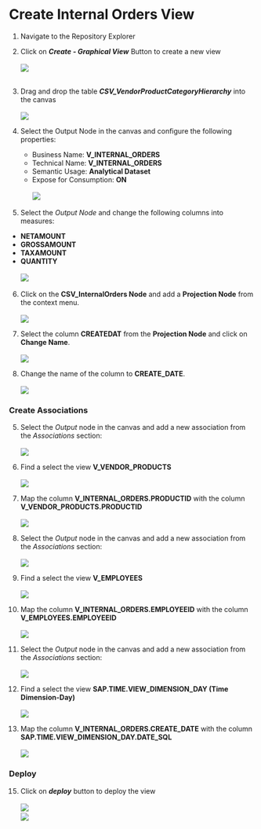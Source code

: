 # Create Internal Orders View

1. Navigate to the Repository Explorer
2. Click on <b><i>Create - Graphical View</i></b> Button to create a new view
  <br><br>![](/exercises/ex1/images/create_in_repository_explorer.png)<br><br>
3. Drag and drop the table <b><i>CSV_VendorProductCategoryHierarchy</i></b> into the canvas
  <br><br>![](../images/create_internal_orders_ads_01c.png)
4. Select the Output Node in the canvas and configure the following properties:
    - Business Name: <b>V_INTERNAL_ORDERS</b>
    - Technical Name: <b>V_INTERNAL_ORDERS</b>
    - Semantic Usage: <b>Analytical Dataset</b>
    - Expose for Consumption: <b>ON</b>
    <br><br>![](../images/create_internal_orders_ads_02c.png)

5. Select the <i>Output Node</i> and change the following columns into measures:<b>
  - NETAMOUNT
  - GROSSAMOUNT
  - TAXAMOUNT
  - QUANTITY</b>
  <br><br>![](../images/create_internal_orders_ads_03c.png)

6. Click on the **CSV_InternalOrders Node** and add a **Projection Node** from the context menu.
  <br><br>![](../images/create_internal_orders_ads_04c.png)
  
7. Select the column **CREATEDAT** from the **Projection Node** and click on **Change Name**.
  <br><br>![](../images/create_internal_orders_ads_05c.png)

8. Change the name of the column to **CREATE_DATE**.
  <br><br>![](../images/create_internal_orders_ads_06.png)

### Create Associations
5. Select the <i>Output</i> node in the canvas and add a new association from the <i>Associations</i> section: 
<br><br>![](../images/create_internal_orders_association_01.png)
6. Find a select the view <b>V_VENDOR_PRODUCTS</b>
<br><br>![](../images/create_internal_orders_association_02.png)

7. Map the column <b>V_INTERNAL_ORDERS.PRODUCTID</b> with the column <b>V_VENDOR_PRODUCTS.PRODUCTID</b>
<br><br>![](../images/create_internal_orders_association_03.png)

8. Select the <i>Output</i> node in the canvas and add a new association from the <i>Associations</i> section: 
<br><br>![](../images/create_internal_orders_association_04.png)

9. Find a select the view <b>V_EMPLOYEES</b>
<br><br>![](../images/create_internal_orders_association_05.png)

10. Map the column <b>V_INTERNAL_ORDERS.EMPLOYEEID</b> with the column <b>V_EMPLOYEES.EMPLOYEEID</b>
<br><br>![](../images/create_internal_orders_association_06.png)

11. Select the <i>Output</i> node in the canvas and add a new association from the <i>Associations</i> section: 
<br><br>![](../images/create_internal_orders_association_07.png)

12. Find a select the view <b>SAP.TIME.VIEW_DIMENSION_DAY (Time Dimension-Day)</b>
<br><br>![](../images/create_internal_orders_ads_07c.png)

13. Map the column <b>V_INTERNAL_ORDERS.CREATE_DATE</b> with the column <b>SAP.TIME.VIEW_DIMENSION_DAY.DATE_SQL</b>
<br><br>![](../images/create_internal_orders_ads_08c.png)


### Deploy
15. Click on <b><i>deploy</i></b> button to deploy the view
<br><br>![](/exercises/ex4/images/create_internal_orders_ads_07c.png)
<br>![](/exercises/ex4/images/create_internal_orders_ads_08c.png)
